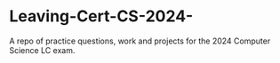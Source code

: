 # Leaving-Cert-CS-2024-
A repo of practice questions, work and projects for the 2024 Computer Science LC exam.
